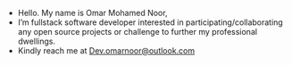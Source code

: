 - Hello. My name is Omar Mohamed Noor,
- I’m fullstack software developer interested in participating/collaborating any open source projects or challenge to further my professional dwellings.
- Kindly reach me at Dev.omarnoor@outlook.com
